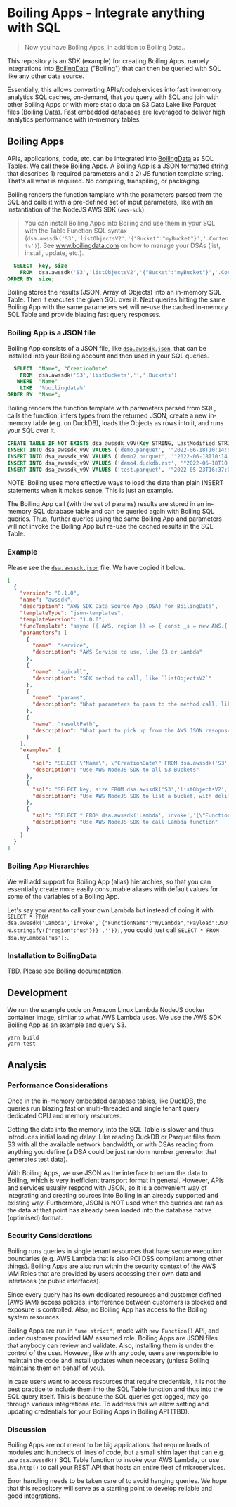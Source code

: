 # Boiling Apps - Integrate anything with SQL

> Now you have Boiling Apps, in addition to Boiling Data..

This repository is an SDK (example) for creating Boiling Apps, namely integrations into [BoilingData](https://www.boilingdata.com/) ("Boiling") that can then be queried with SQL like any other data source.

Essentially, this allows converting APIs/code/services into fast in-memory analytics SQL caches, on-demand, that you query with SQL and join with other Boiling Apps or with more static data on S3 Data Lake like Parquet files (Boiling Data). Fast embedded databases are leveraged to deliver high analytics performance with in-memory tables.

## Boiling Apps

APIs, applications, code, etc. can be integrated into [BoilingData](https://www.boilingdata.com/) as SQL Tables. We call these Boiling Apps. A Boiling App is a JSON formatted string that describes 1) required parameters and a 2) JS function template string. That's all what is required. No compiling, transpiling, or packaging.

Boiling renders the function tamplate with the parameters parsed from the SQL and calls it with a pre-defined set of input parameters, like with an instantiation of the NodeJS AWS SDK (`aws-sdk`).

> You can install Boiling Apps into Boiling and use them in your SQL with the Table Function SQL syntax (`dsa.awssdk('S3','listObjectsV2','{"Bucket":"myBucket"}','.Contents')`). See www.boilingdata.com on how to manage your DSAs (list, install, update, etc.).

```sql
  SELECT  key, size
    FROM  dsa.awssdk('S3','listObjectsV2','{"Bucket":"myBucket"}','.Contents')
ORDER BY  size;
```

Boiling stores the results (JSON, Array of Objects) into an in-memory SQL Table. Then it executes the given SQL over it. Next queries hitting the same Boiling App with the same parameters set will re-use the cached in-memory SQL Table and provide blazing fast query responses.

### Boiling App is a JSON file

Boiling App consists of a JSON file, like [`dsa.awssdk.json`](dsa.awssdk.json), that can be installed into your Boiling account and then used in your SQL queries.

```sql
  SELECT  "Name", "CreationDate"
    FROM  dsa.awssdk('S3','listBuckets','','.Buckets')
   WHERE  "Name"
    LIKE  '%boilingdata%'
ORDER BY  "Name";
```

Boiling renders the function template with parameters parsed from SQL, calls the function, infers types from the returned JSON, create a new in-memory table (e.g. on DuckDB), loads the Objects as rows into it, and runs your SQL over it.

```sql
CREATE TABLE IF NOT EXISTS dsa_awssdk_v9V(Key STRING, LastModified STRING, ETag STRING, ChecksumAlgorithm STRING, Size INTEGER, StorageClass STRING);
INSERT INTO dsa_awssdk_v9V VALUES ('demo.parquet', '"2022-06-18T10:14:03.000Z"', '"f5d2e2bda78a61d9ed9a184ccf3beba2-58"', '[]', 484530996, 'STANDARD');
INSERT INTO dsa_awssdk_v9V VALUES ('demo2.parquet', '"2022-06-18T10:14:24.000Z"', '"f5d2e2bda78a61d9ed9a184ccf3beba2-58"', '[]', 484530996, 'STANDARD');
INSERT INTO dsa_awssdk_v9V VALUES ('demo4.duckdb.zst', '"2022-06-18T10:55:23.000Z"', '"85669ad1c741265a227e6eafc53cac62-43"', '[]', 359243721, 'STANDARD');
INSERT INTO dsa_awssdk_v9V VALUES ('test.parquet', '"2022-05-23T16:37:00.000Z"', '"19c7dc463166dd08c931736ad9048a35"', '[]', 2783, 'STANDARD');
```

NOTE: Boiling uses more effective ways to load the data than plain INSERT statements when it makes sense. This is just an example.

The Boiling App call (with the set of params) results are stored in an in-memory SQL database table and can be queried again with Boiling SQL queries. Thus, further queries using the same Boiling App and parameters will not invoke the Boiling App but re-use the cached results in the SQL Table.

### Example

Please see the [`dsa.awssdk.json`](dsa.awssdk.json) file. We have copied it below.

```json
[
  {
    "version": "0.1.0",
    "name": "awssdk",
    "description": "AWS SDK Data Source App (DSA) for BoilingData",
    "templateType": "json-templates",
    "templateVersion": "1.0.0",
    "funcTemplate": "async ({ AWS, region }) => { const _s = new AWS.{{service}}({ region }); return (await _s.{{apicall}}({{params}}).promise().catch(err => console.error(err))){{resultPath}}; }",
    "parameters": [
      {
        "name": "service",
        "description": "AWS Service to use, like S3 or Lambda"
      },
      {
        "name": "apicall",
        "description": "SDK method to call, like `listObjectsV2`"
      },
      {
        "name": "params",
        "description": "What parameters to pass to the method call, like '{\"Bucket\":\"boilingdata-demo\",\"Delimiter\":\"/\"}'"
      },
      {
        "name": "resultPath",
        "description": "What part to pick up from the AWS JSON resopnse (e.g. `.Contents`). The response must be an array of objects."
      }
    ],
    "examples": [
      {
        "sql": "SELECT \"Name\", \"CreationDate\" FROM dsa.awssdk('S3','listBuckets','','.Buckets');",
        "description": "Use AWS NodeJS SDK to all S3 Buckets"
      },
      {
        "sql": "SELECT key, size FROM dsa.awssdk('S3','listObjectsV2','{\"Bucket\":\"boilingdata-demo\",\"Delimiter\":\"/\"}','.Contents') WHERE key LIKE '%.parquet' ORDER BY key;",
        "description": "Use AWS NodeJS SDK to list a bucket, with delimiter (folders)"
      },
      {
        "sql": "SELECT * FROM dsa.awssdk('Lambda','invoke','{\"FunctionName\":\"myLatestScoresLambda\",\"Payload\":JSON.stringify({\"region\":\"us\"})}','') ORDER BY score;",
        "description": "Use AWS NodeJS SDK to call Lambda function"
      }
    ]
  }
]
```

### Boiling App Hierarchies

We will add support for Boiling App (alias) hierarchies, so that you can essentially create more easily consumable aliases with default values for some of the variables of a Boiling App.

Let's say you want to call your own Lambda but instead of doing it with `SELECT * FROM dsa.awssdk('Lambda','invoke','{"FunctionName":"myLambda","Payload":JSON.stringify({"region":"us"})}',''});`, you could just call `SELECT * FROM dsa.myLambda('us');`.

### Installation to BoilingData

TBD. Please see Boiling documentation.

## Development

We run the example code on Amazon Linux Lambda NodeJS docker container image, similar to what AWS Lambda uses. We use the AWS SDK Boiling App as an example and query S3.

```shell
yarn build
yarn test
```

## Analysis

### Performance Considerations

Once in the in-memory embedded database tables, like DuckDB, the queries run blazing fast on multi-threaded and single tenant query dedicated CPU and memory resources.

Getting the data into the memory, into the SQL Table is slower and thus introduces initial loading delay. Like reading DuckDB or Parquet files from S3 with all the available network bandwidth, or with DSAs reading from anything you define (a DSA could be just random number generator that generates test data).

With Boiling Apps, we use JSON as the interface to return the data to Boiling, which is very inefficient transport format in general. However, APIs and services usually respond with JSON, so it is a convenient way of integrating and creating sources into Boiling in an already supported and existing way. Furthermore, JSON is NOT used when the queries are ran as the data at that point has already been loaded into the database native (optimised) format.

### Security Considerations

Boiling runs queries in single tenant resources that have secure execution boundaries (e.g. AWS Lambda that is also PCI DSS compliant among other things). Boiling Apps are also run within the security context of the AWS IAM Roles that are provided by users accessing their own data and interfaces (or public interfaces).

Since every query has its own dedicated resources and customer defined (AWS IAM) access policies, interference between customers is blocked and exposure is controlled. Also, no Boiling App has access to the Boiling system resources.

Boiling Apps are run in `"use strict";` mode with `new Function()` API, and under customer provided IAM assumed role. Boiling Apps are JSON files that anybody can review and validate. Also, installing them is under the control of the user. However, like with any code, users are responsible to maintain the code and install updates when necessary (unless Boiling maintains them on behalf of you).

In case users want to access resources that require credentials, it is not the best practice to include them into the SQL Table function and thus into the SQL query itself. This is because the SQL queries get logged, may go through various integrations etc. To address this we allow setting and updating credentials for your Boiling Apps in Boiling API (TBD).

### Discussion

Boiling Apps are not meant to be big applications that require loads of modules and hundreds of lines of code, but a small shim layer that can e.g. use `dsa.awssdk()` SQL Table function to invoke your AWS Lambda, or use `dsa.http()` to call your REST API that hosts an entire fleet of microservices.

Error handling needs to be taken care of to avoid hanging queries. We hope that this repository will serve as a starting point to develop reliable and good integrations.
